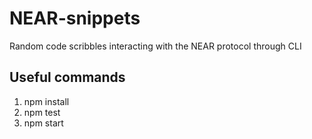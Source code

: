 # NEAR-snippets
Random code scribbles interacting with the NEAR protocol through CLI

## Useful commands

1. npm install
2. npm test
3. npm start
